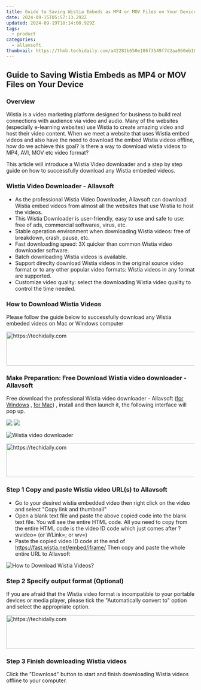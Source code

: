 ```yaml
---
title: Guide to Saving Wistia Embeds as MP4 or MOV Files on Your Device
date: 2024-09-15T05:57:13.292Z
updated: 2024-09-19T18:14:00.929Z
tags:
  - product
categories:
  - allavsoft
thumbnail: https://thmb.techidaily.com/a42282b650e186f3549f7d2aa960eb18debb612fb2fb6b24d9d6255bb836b3c7.JPG
---
```


## Guide to Saving Wistia Embeds as MP4 or MOV Files on Your Device

### Overview

Wistia is a video marketing platform designed for business to build real connections with audience via video and audio. Many of the websites (especially e-learning websites) use Wistia to create amazing video and host their video content. When we meet a website that uses Wistia embed videos and also have the need to download the embed Wistia videos offline, how do we achieve this goal? Is there a way to download wistia videos to MP4, AVI, MOV etc video format?

This article will introduce a Wistia Video downloader and a step by step guide on how to successfully download any Wistia embeded videos.

### Wistia Video Downloader - Allavsoft

* As the professional Wistia Video Downloader, Allavsoft can download Wistia embed videos from almost all the websites that use Wistia to host the videos.
* This Wistia Downloader is user-friendly, easy to use and safe to use: free of ads, commercial softwares, virus, etc.
* Stable operation environment when downloading Wistia videos: free of breakdown, crash, pause, etc.
* Fast downloading speed: 3X quicker than common Wistia video downloader software.
* Batch downloading Wistia videos is available.
* Support direclty download Wistia videos in the original source video format or to any other popular video formats: Wistia videos in any format are supported.
* Customize video quality: select the downloading Wistia video quality to control the time needed.

### How to Download Wistia Videos

Please follow the guide below to successfully download any Wistia embeded videos on Mac or Windows computer

<!-- affiliate ads begin -->
<a href="https://aligracehair.sjv.io/c/5597632/1896532/19272" target="_top" id="1896532">
  <img src="//a.impactradius-go.com/display-ad/19272-1896532" border="0" alt="https://techidaily.com" width="728" height="90"/>
</a>
<img height="0" width="0" src="https://aligracehair.sjv.io/i/5597632/1896532/19272" style="position:absolute;visibility:hidden;" border="0" />
<!-- affiliate ads end -->

### Make Preparation: Free Download Wistia video downloader - Allavsoft

Free download the professional Wistia video downloader - Allavsoft ([for Windows](https://tools.techidaily.com/allavsoft/products/) , [for Mac](https://tools.techidaily.com/allavsoft/products/)) , install and then launch it, the following interface will pop up.

[![](https://www.allavsoft.com/how-to/../images/how-to/free-download-win.jpg)](https://tools.techidaily.com/allavsoft/products/) [![](https://www.allavsoft.com/how-to/../images/how-to/free-download-mac.jpg)](https://tools.techidaily.com/allavsoft/products/)

![Wistia video downloader](https://www.allavsoft.com/how-to/../images/allavsoft/screen-shot-600.jpg)

<!-- affiliate ads begin -->
<a href="https://appsumo.8odi.net/c/5597632/2082536/7443" target="_top" id="2082536">
  <img src="//a.impactradius-go.com/display-ad/7443-2082536" border="0" alt="https://techidaily.com" width="728" height="90"/>
</a>
<img height="0" width="0" src="https://appsumo.8odi.net/i/5597632/2082536/7443" style="position:absolute;visibility:hidden;" border="0" />
<!-- affiliate ads end -->

### Step 1 Copy and paste Wistia video URL(s) to Allavsoft

* Go to your desired wistia embedded video then right click on the video and select "Copy link and thumbnail"
* Open a blank text file and paste the above copied code into the blank text file. You will see the entire HTML code. All you need to copy from the entire HTML code is the video ID code which just comes after ?wvideo= (or WLink=; or wv=)
* Paste the copied video ID code at the end of https://fast.wistia.net/embed/iframe/ Then copy and paste the whole entire URL to Allavsoft

![How to Download Wistia Videos?](https://www.allavsoft.com/how-to/../images/how-to/download-jibjab-videos/download-jibjab-videos.jpg)

### Step 2 Specify output format (Optional)

If you are afraid that the Wistia video format is incompatible to your portable devices or media player, please tick the "Automatically convert to" option and select the appropriate option.

<!-- affiliate ads begin -->
<a href="https://dhgate.sjv.io/c/5597632/1186864/12108" target="_top" id="1186864">
  <img src="//a.impactradius-go.com/display-ad/12108-1186864" border="0" alt="https://techidaily.com" width="728" height="90"/>
</a>
<img height="0" width="0" src="https://dhgate.sjv.io/i/5597632/1186864/12108" style="position:absolute;visibility:hidden;" border="0" />
<!-- affiliate ads end -->

### Step 3 Finish downloading Wistia videos

Click the "Download" button to start and finish downloading Wistia videos offline to your computer.

<ins class="adsbygoogle"
     style="display:block"
     data-ad-format="autorelaxed"
     data-ad-client="ca-pub-7571918770474297"
     data-ad-slot="1223367746"></ins>

<ins class="adsbygoogle"
     style="display:block"
     data-ad-client="ca-pub-7571918770474297"
     data-ad-slot="8358498916"
     data-ad-format="auto"
     data-full-width-responsive="true"></ins>
